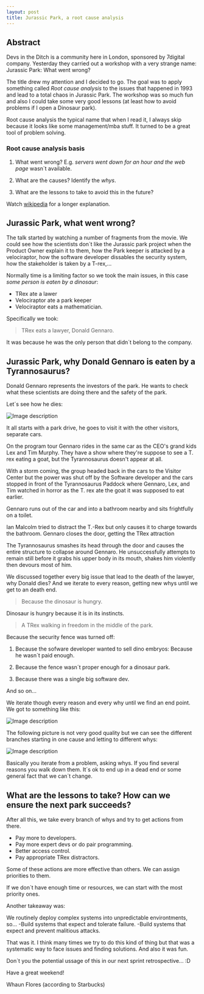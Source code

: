 ```yaml
---
layout: post
title: Jurassic Park, a root cause analysis
---
```


## Abstract

Devs in the Ditch is a community here in London, sponsored by 7digital company.
Yesterday they carried out a workshop with a very strange name: Jurassic Park: What went wrong?

The title drew my attention and I decided to go.
The goal was to apply something called *Root cause analysis* to the issues that happened in 1993 and lead to a total chaos in Jurassic Park. The workshop was so much fun and also I could take some very good lessons (at least how to avoid problems if I open a Dinosaur park).

Root cause analysis the typical name that when I read it, I always skip because it looks like some management/mba stuff.
It turned to be a great tool of problem solving.

### Root cause analysis basis

1. What went wrong? E.g. _servers went down for an hour and the web page_ wasn´t available.

2. What are the causes? Identify the _whys_.

3. What are the lessons to take to avoid this in the future?

Watch [wikipedia](http://en.wikipedia.org/wiki/Root_cause_analysis) for a longer explanation.

## Jurassic Park, what went wrong?

The talk started by watching a number of fragments from the movie. We could see how the scientists don´t like the Jurassic park project when the Product Owner explain it to them, how the Park keeper is attacked by a velociraptor, how the software developer dissables the security system, how the stakeholder is taken by a T-rex,...

Normally time is a limiting factor so we took the main issues, in this case _some person is eaten by a dinosaur_:
- TRex ate a lawer
- Velociraptor ate a park keeper
- Velociraptor eats a mathematician.

Specifically we took:

> TRex eats a lawyer, Donald Gennaro.

It was because he was the only person that didn´t belong to the company.

## Jurassic Park, why Donald Gennaro is eaten by a Tyrannosaurus?

Donald Gennaro represents the investors of the park. He wants to check what these scientists are doing there and the safety of the park.

Let´s see how he dies:

![Image description](/images/JurassicPark/1.jpg)

It all starts with a park drive, he goes to visit it with the other visitors, separate cars.

On the program tour Gennaro rides in the same car as the CEO's grand kids Lex and Tim Murphy. They have a show where they're suppose to see a T. rex eating a goat, but the Tyrannosaurus doesn't appear at all.

With a storm coming, the group headed back in the cars to the Visitor Center but the power was shut off by the Software developer and the cars stopped in front of the Tyrannosaurus Paddock where Gennaro, Lex, and Tim watched in horror as the T. rex ate the goat it was supposed to eat earlier. 

Gennaro runs out of the car and into a bathroom nearby and sits frightfully on a toilet. 

Ian Malcolm tried to distract the T.-Rex but only causes it to charge towards the bathroom. 
Gennaro closes the door, getting the TRex attraction 

The Tyrannosaurus smashes its head through the door and causes the entire structure to collapse around Gennaro. He unsuccessfully attempts to remain still before it grabs his upper body in its mouth, shakes him violently then devours most of him.

We discussed together every big issue that lead to the death of the lawyer, why Donald dies? And we iterate to every reason, getting new whys until we get to an death end.

> Because the dinosaur is hungry.

Dinosaur is hungry because it is in its instincts.

> A TRex walking in freedom in the middle of the park.

Because the security fence was turned off:

1. Because the sofware developer wanted to sell dino embryos:
Because he wasn´t paid enough.

2. Because the fence wasn´t proper enough for a dinosaur park.

3. Because there was a single big software dev.

And so on...

We iterate though every reason and every why until we find an end point.
We got to something like this:

![Image description](/images/JurassicPark/2.JPG)

The following picture is not very good quality but we can see the different branches starting in one cause and letting to different whys:

![Image description](/images/JurassicPark/3.jpg)

Basically you iterate from a problem, asking whys.
If you find several reasons you walk down them.
It´s ok to end up in a dead end or some general fact that we can´t change.

## What are the lessons to take? How can we ensure the next park succeeds?

After all this, we take every branch of whys and try to get actions from there.

- Pay more to developers.
- Pay more expert devs or do pair programming.
- Better access control.
- Pay appropriate TRex distractors.

Some of these actions are more effective than others. 
We can assign priorities to them.

If we don´t have enough time or resources, we can start with the most priority ones.

Another takeaway was:

We routinely deploy complex systems into unpredictable environtments, so...
-Build systems that  expect and tolerate failure.
-Build systems that  expect and prevent malitious attacks.


That was it. I think many times we try to do this kind of thing but that was a systematic way to face issues and finding solutions. And also it was fun.

Don´t you the potential ussage of this in our next sprint retrospective... :D

Have a great weekend!

Whaun Flores (according to Starbucks) 
